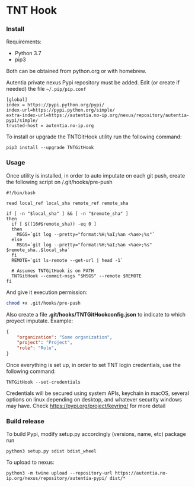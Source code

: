 # TNT Hook

### Install
Requirements:
- Python 3.7
- pip3

Both can be obtained from python.org or with homebrew.

Autentia private nexus Pypi repository must be added. Edit (or create if needed) the file ```~/.pip/pip.conf```
```
[global]
index = https://pypi.python.org/pypi/
index-url=https://pypi.python.org/simple/
extra-index-url=https://autentia.no-ip.org/nexus/repository/autentia-pypi/simple/
trusted-host = autentia.no-ip.org
```

To install or upgrade the TNTGitHook utility run the following command:
```shell script
pip3 install --upgrade TNTGitHook
```

### Usage
Once utility is installed, in order to auto imputate on each git push, create the following script on <your-git-project>/.git/hooks/pre-push
```shell script
#!/bin/bash

read local_ref local_sha remote_ref remote_sha

if [ -n "$local_sha" ] && [ -n "$remote_sha" ]
then
  if [ $((16#$remote_sha)) -eq 0 ]
  then
    MSGS=`git log --pretty="format:%H;%aI;%an <%ae>;%s"`
  else
    MSGS=`git log --pretty="format:%H;%aI;%an <%ae>;%s" $remote_sha..$local_sha`
  fi
  REMOTE=`git ls-remote --get-url | head -1`

  # Assumes TNTGitHook is on PATH
  TNTGitHook --commit-msgs "$MSGS" --remote $REMOTE
fi
```
And give it execution permission:
```bash
chmod +x .git/hooks/pre-push
```
Also create a file **.git/hooks/TNTGitHookconfig.json** to indicate to which proyect imputate. Example:
```json
{
    "organization": "Some organization",
    "project": "Project",
    "role": "Role",
}
```
Once everything is set up, in order to set TNT login credentials, use the following command:
```shell script
TNTGitHook --set-credentials
```
Credentials will be secured using system APIs, keychain in macOS, several options on linux depending on desktop, and whatever security windows may have. Check https://pypi.org/project/keyring/ for more detail

### Build release 
To build Pypi, modify setup.py accordingly (versions, name, etc) package run
```shell script
python3 setup.py sdist bdist_wheel
```
To upload to nexus:
```shell script
python3 -m twine upload --repository-url https://autentia.no-ip.org/nexus/repository/autentia-pypi/ dist/*
```